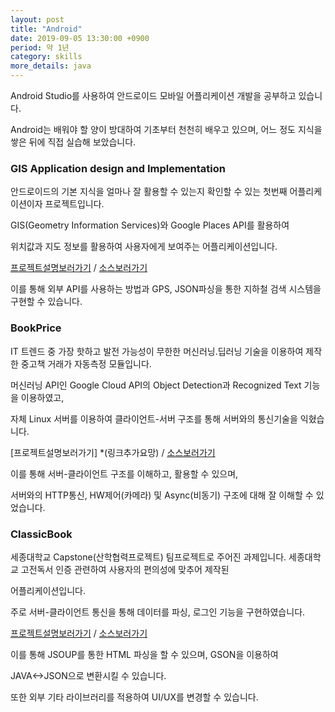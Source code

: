 ```yaml
---
layout: post
title: "Android"
date: 2019-09-05 13:30:00 +0900
period: 약 1년
category: skills
more_details: java
---
```


Android Studio를 사용하여 안드로이드 모바일 어플리케이션 개발을 공부하고 있습니다.

Android는 배워야 할 양이 방대하여 기초부터 천천히 배우고 있으며, 어느 정도 지식을 쌓은 뒤에 직접 실습해 보았습니다.

### GIS Application design and Implementation

안드로이드의 기본 지식을 얼마나 잘 활용할 수 있는지 확인할 수 있는 첫번째 어플리케이션이자 프로젝트입니다.

GIS(Geometry Information Services)와 Google Places API를 활용하여

위치값과 지도 정보를 활용하여 사용자에게 보여주는 어플리케이션입니다.

[프로젝트설명보러가기](https://seosungjoon.github.io/project/2019/09/06/GISApp/) / [소스보러가기](https://github.com/seosungjoon/Center_Android)

이를 통해 외부 API를 사용하는 방법과 GPS, JSON파싱을 통한 지하철 검색 시스템을 구현할 수 있습니다.

### BookPrice

IT 트렌드 중 가장 핫하고 발전 가능성이 무한한 머신러닝.딥러닝 기술을 이용하여 제작한 중고책 거래가 자동측정 모듈입니다.

머신러닝 API인 Google Cloud API의 Object Detection과 Recognized Text 기능을 이용하였고,

자체 Linux 서버를 이용하여 클라이언트-서버 구조를 통해 서버와의 통신기술을 익혔습니다.

[프로젝트설명보러가기] *(링크추가요망) / [소스보러가기](https://github.com/seosungjoon/BookPrice)

이를 통해 서버-클라이언트 구조를 이해하고, 활용할 수 있으며,

서버와의 HTTP통신, HW제어(카메라) 및 Async(비동기) 구조에 대해 잘 이해할 수 있었습니다.

### ClassicBook

세종대학교 Capstone(산학협력프로젝트) 팀프로젝트로 주어진 과제입니다.
세종대학교 고전독서 인증 관련하여 사용자의 편의성에 맞추어 제작된 

어플리케이션입니다.

주로 서버-클라이언트 통신을 통해 데이터를 파싱, 로그인 기능을 구현하였습니다.

[프로젝트설명보러가기](https://seosungjoon.github.io/project/2019/09/06/ClassicBook/) / [소스보러가기](https://github.com/seosungjoon/ClassicBook)

이를 통해 JSOUP를 통한 HTML 파싱을 할 수 있으며, GSON을 이용하여 

JAVA<->JSON으로 변환시킬 수 있습니다.


또한 외부 기타 라이브러리를 적용하여 UI/UX를 변경할 수 있습니다.